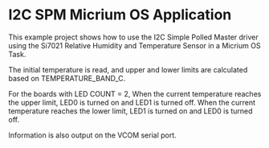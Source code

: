 # I2C SPM Micrium OS Application


This example project shows how to use the I2C Simple Polled Master driver using the Si7021 Relative Humidity and Temperature Sensor in a Micrium OS Task.


The initial temperature is read, and upper and lower limits are calculated based on TEMPERATURE\_BAND\_C.


For the boards with LED COUNT = 2, When the current temperature reaches the upper limit, LED0 is turned on and LED1 is turned off. When the current temperature reaches the lower limit, LED1 is turned on and LED0 is turned off.


Information is also output on the VCOM serial port.

